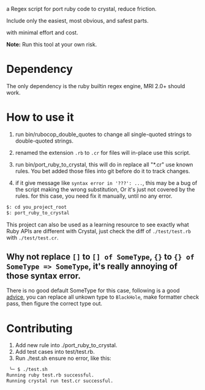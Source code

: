 a Regex script for port ruby code to crystal, reduce friction.

Include only the easiest, most obvious, and safest parts.

with minimal effort and cost.

**Note:** Run this tool at your own risk.

# Dependency

The only dependency is the ruby builtin regex engine, MRI 2.0+ should work.

# How to use it

1. run bin/rubocop_double_quotes to change all single-quoted strings to double-quoted strings.

2. renamed the extension `.rb` to `.cr` for files will in-place use this script.

3. run bin/port_ruby_to_crystal, this will do in replace all "*.cr" use known rules.
   You bet added those files into git before do it to track changes.

4. if it give message like `syntax error in '???': ...`, this may be a bug of the script
   making the wrong substitution, Or it's just not covered by the rules.
   for this case, you need fix it manually, until no any error.

```sh
$: cd you_project_root
$: port_ruby_to_crystal
```

This project can also be used as a learning resource to see exactly what Ruby APIs are different with Crystal, just check the diff of `./test/test.rb` with `./test/test.cr`.

## Why not replace `[]` to `[] of SomeType`, `{}` to `{} of SomeType => SomeType`, it's really annoying of those syntax error.

There is no good default SomeType for this case, following is a good [advice](https://forum.crystal-lang.org/t/is-there-exists-a-dart-dynamic-type-equivalent-for-crystal-or-equivalent-usage/5082/8?u=zw963), you can replace all unkown type to `BlackHole`, make formatter check pass, then figure the correct type out.

# Contributing

1. Add new rule into ./port_ruby_to_crystal.
2. Add test cases into test/test.rb.
3. Run ./test.sh ensure no error, like this:

```sh
 ╰─ $ ./test.sh
Running ruby test.rb successful.
Running crystal run test.cr successful.
```
